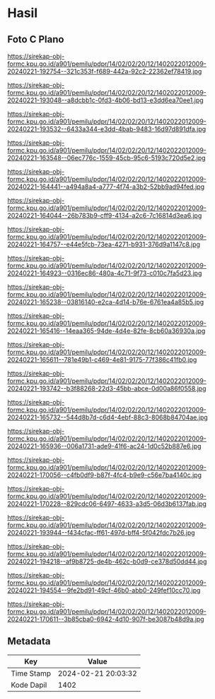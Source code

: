 # Hasil

## Foto C Plano

https://sirekap-obj-formc.kpu.go.id/a901/pemilu/pdpr/14/02/02/20/12/1402022012009-20240221-192754--321c353f-f689-442a-92c2-22362ef78419.jpg

https://sirekap-obj-formc.kpu.go.id/a901/pemilu/pdpr/14/02/02/20/12/1402022012009-20240221-193048--a8dcbb1c-0fd3-4b06-bd13-e3dd6ea70ee1.jpg

https://sirekap-obj-formc.kpu.go.id/a901/pemilu/pdpr/14/02/02/20/12/1402022012009-20240221-193532--6433a344-e3dd-4bab-9483-16d97d891dfa.jpg

https://sirekap-obj-formc.kpu.go.id/a901/pemilu/pdpr/14/02/02/20/12/1402022012009-20240221-163548--06ec776c-1559-45cb-95c6-5193c720d5e2.jpg

https://sirekap-obj-formc.kpu.go.id/a901/pemilu/pdpr/14/02/02/20/12/1402022012009-20240221-164441--a494a8a4-a777-4f74-a3b2-52bb9ad94fed.jpg

https://sirekap-obj-formc.kpu.go.id/a901/pemilu/pdpr/14/02/02/20/12/1402022012009-20240221-164044--26b783b9-cff9-4134-a2c6-7c16814d3ea6.jpg

https://sirekap-obj-formc.kpu.go.id/a901/pemilu/pdpr/14/02/02/20/12/1402022012009-20240221-164757--e44e5fcb-73ea-4271-b931-376d9a1147c8.jpg

https://sirekap-obj-formc.kpu.go.id/a901/pemilu/pdpr/14/02/02/20/12/1402022012009-20240221-164923--0316ec86-480a-4c71-9f73-c010c7fa5d23.jpg

https://sirekap-obj-formc.kpu.go.id/a901/pemilu/pdpr/14/02/02/20/12/1402022012009-20240221-165238--03816140-e2ca-4d14-b76e-6761ea4a85b5.jpg

https://sirekap-obj-formc.kpu.go.id/a901/pemilu/pdpr/14/02/02/20/12/1402022012009-20240221-165416--14eaa365-94de-4d4e-82fe-8cb60a36930a.jpg

https://sirekap-obj-formc.kpu.go.id/a901/pemilu/pdpr/14/02/02/20/12/1402022012009-20240221-165611--781e49b1-c469-4e81-9175-77f386c41fb0.jpg

https://sirekap-obj-formc.kpu.go.id/a901/pemilu/pdpr/14/02/02/20/12/1402022012009-20240221-193742--b3f88268-22d3-45bb-abce-0d00a86f0558.jpg

https://sirekap-obj-formc.kpu.go.id/a901/pemilu/pdpr/14/02/02/20/12/1402022012009-20240221-165732--544d8b7d-c6d4-4ebf-88c3-8068b84704ae.jpg

https://sirekap-obj-formc.kpu.go.id/a901/pemilu/pdpr/14/02/02/20/12/1402022012009-20240221-165936--006a1731-ade9-41f6-ac24-1d0c52b887e6.jpg

https://sirekap-obj-formc.kpu.go.id/a901/pemilu/pdpr/14/02/02/20/12/1402022012009-20240221-170056--c4fb0df9-b87f-4fc4-b9e9-c56e7ba4140c.jpg

https://sirekap-obj-formc.kpu.go.id/a901/pemilu/pdpr/14/02/02/20/12/1402022012009-20240221-170228--829cdc06-6497-4633-a3d5-06d3b6137fab.jpg

https://sirekap-obj-formc.kpu.go.id/a901/pemilu/pdpr/14/02/02/20/12/1402022012009-20240221-193944--f434cfac-ff61-497d-bff4-5f042fdc7b26.jpg

https://sirekap-obj-formc.kpu.go.id/a901/pemilu/pdpr/14/02/02/20/12/1402022012009-20240221-194218--af9b8725-de4b-462c-b0d9-ce378d50dd44.jpg

https://sirekap-obj-formc.kpu.go.id/a901/pemilu/pdpr/14/02/02/20/12/1402022012009-20240221-194554--9fe2bd91-49cf-46b0-abb0-249fef10cc70.jpg

https://sirekap-obj-formc.kpu.go.id/a901/pemilu/pdpr/14/02/02/20/12/1402022012009-20240221-170611--3b85cba0-6942-4d10-907f-be3087b48d9a.jpg


## Metadata

| Key        | Value               |
| ---------- | ------------------- |
| Time Stamp | 2024-02-21 20:03:32 |
| Kode Dapil | 1402                |



